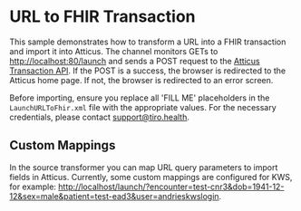 # URL to FHIR Transaction

This sample demonstrates how to transform a URL into a FHIR transaction and import it into Atticus. The channel monitors GETs to [http://localhost:80/launch](http://localhost/launch/) and sends a POST request to the [Atticus Transaction API](https://docs.tiro.health/fhir/Transaction). If the POST is a success, the browser is redirected to the Atticus home page. If not, the browser is redirected to an error screen.

Before importing, ensure you replace all 'FILL ME' placeholders in the `LaunchURLToFhir.xml` file with the appropriate values. For the necessary credentials, please contact [support@tiro.health](mailto:support@tiro.health).

## Custom Mappings
In the source transformer you can map URL query parameters to import fields in Atticus. Currently, some custom mappings are configured for KWS, for example:
[http://localhost/launch/?encounter=test-cnr3&dob=1941-12-12&sex=male&patient=test-ead3&user=andrieskwslogin](http://localhost/launch/?encounter=test-cnr3&dob=1941-12-12&sex=male&patient=test-ead3&user=andrieskwslogin).
